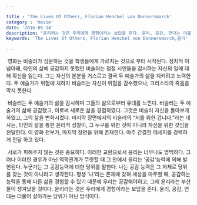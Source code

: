 ```yaml
---

title : 'The Lives Of Others, Florian Henckel von Donnersmarck'
category : 'movie'
date: '2016-05-14'
description: "윤리라는 것은 우리에게 경험이라는 보답을 준다. 윤리, 공감, 연대는 더불어 살아가는 당위가 아닌 방식이다."
keywords: 'The Lives Of Others, Florian Henckel von Donnersmarck,윤리'

---
```

&nbsp;영화는 비슬러가 심문하는 것을 학생들에게 가르치는 것으로 부터 시작된다. 정치적 이념아래, 타인의 삶에 공감하지 못했던 비슬러는 점점 시인들을 감시하는 자신의 일에 대해 확신을 잃는다. 그는 자신의 본분을 거스르고 결국 두 예술가의 삶을 지키려고 노력한다. 두 예술가가 위험에 처하자 비슬러는 자신이 위험을 감수했으나, 크리스타의 죽음을 막지 못한다.

&nbsp;비슬러는 두 예술가의 삶을 감시하며 그들의 삶으로부터 유대를 느낀다. 비슬러는 두 예술가의 삶에 공감했고, 이로써 새로운 삶을 경험하였다. 그것은 비슬러 자신을 돌아보게 하였고, 그의 삶을 변화시켰다. 마지막 장면에서의 비슬러의 “저를 위한 겁니다.”라는 대사는, 타인의 삶을 통한 윤리적 성찰이, 그 누구를 위한 것이 아니라 자신을 위한 것임을 전달한다. 이 영화 전부가, 마지막 장면을 위해 존재한다. 아주 간결한 메세지를 강력하게 전달 하고 있다.

&nbsp;서로가 피해주지 않는 것은 중요하다. 이러한 교환으로서 윤리는 너무나도 명백하다. 그러나 이러한 경우가 아닌 역학관계가 뚜렷할 때 그 안에서 윤리는 ‘공감'능력에 의해 발현된다. 누군가는 그 공감능력에 대한 당위를 말한다. 나는 공감 능력은 그 자체로 당위를 갖는 것이 아니라고 생각한다. 평생 ‘나'라는 존재에 갖혀 세상을 마주할 때, 공감하는 능력을 통해 다른 삶을 경험할 수 있기 때문에 우리는 공감해야하고, 그에 윤리라는 부산물이 생겨났을 것이다. 윤리라는 것은 우리에게 경험이라는 보답을 준다. 윤리, 공감, 연대는 더불어 살아가는 당위가 아닌 방식이다.
